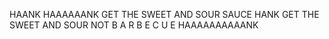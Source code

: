 HAANK
HAAAAAANK
GET THE SWEET AND SOUR SAUCE HANK
GET THE SWEET AND SOUR NOT
B A R B E C U E
HAAAAAAAAAANK
